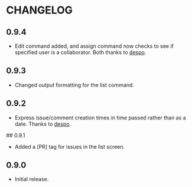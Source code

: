 # CHANGELOG

## 0.9.4

* Edit command added, and assign command now checks to see if specified user is a collaborator. Both thanks to [despo](https://github.com/despo).

## 0.9.3

* Changed output formatting for the list command.

## 0.9.2

* Express issue/comment creation times in time passed rather than as a date.  Thanks to [despo](https://github.com/despo).

## 0.9.1

* Added a [PR] tag for issues in the list screen.

## 0.9.0 

* Initial release.